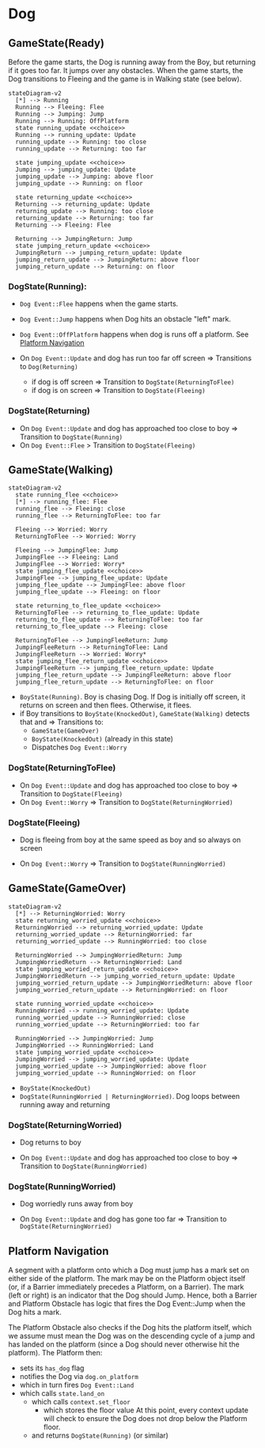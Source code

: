 # Dog

## GameState(Ready)

Before the game starts, the Dog is running away from the Boy, but returning if
it goes too far. It jumps over any obstacles. When the game starts, the Dog
transitions to Fleeing and the game is in Walking state (see below).

```mermaid
stateDiagram-v2
  [*] --> Running
  Running --> Fleeing: Flee
  Running --> Jumping: Jump
  Running --> Running: OffPlatform
  state running_update <<choice>>
  Running --> running_update: Update
  running_update --> Running: too close
  running_update --> Returning: too far

  state jumping_update <<choice>>
  Jumping --> jumping_update: Update
  jumping_update --> Jumping: above floor
  jumping_update --> Running: on floor

  state returning_update <<choice>>
  Returning --> returning_update: Update
  returning_update --> Running: too close
  returning_update --> Returning: too far
  Returning --> Fleeing: Flee

  Returning --> JumpingReturn: Jump
  state jumping_return_update <<choice>>
  JumpingReturn --> jumping_return_update: Update
  jumping_return_update --> JumpingReturn: above floor
  jumping_return_update --> Returning: on floor
```

### DogState(Running):

- `Dog Event::Flee` happens when the game starts.
- `Dog Event::Jump` happens when Dog hits an obstacle "left" mark.
- `Dog Event::OffPlatform` happens when dog is runs off a platform. See [Platform Navigation](#platform-navigation)
- On `Dog Event::Update` and dog has run too far off screen => Transitions to `Dog(Returning)`

  - if dog is off screen => Transition to `DogState(ReturningToFlee)`
  - if dog is on screen => Transition to `DogState(Fleeing)`

### DogState(Returning)

- On `Dog Event::Update` and dog has approached too close to boy => Transition to `DogState(Running)`
- On `Dog Event::Flee` > Transition to `DogState(Fleeing)`

## GameState(Walking)

```mermaid
stateDiagram-v2
  state running_flee <<choice>>
  [*] --> running_flee: Flee
  running_flee --> Fleeing: close
  running_flee --> ReturningToFlee: too far

  Fleeing --> Worried: Worry
  ReturningToFlee --> Worried: Worry

  Fleeing --> JumpingFlee: Jump
  JumpingFlee --> Fleeing: Land
  JumpingFlee --> Worried: Worry*
  state jumping_flee_update <<choice>>
  JumpingFlee --> jumping_flee_update: Update
  jumping_flee_update --> JumpingFlee: above floor
  jumping_flee_update --> Fleeing: on floor

  state returning_to_flee_update <<choice>>
  ReturningToFlee --> returning_to_flee_update: Update
  returning_to_flee_update --> ReturningToFlee: too far
  returning_to_flee_update --> Fleeing: close

  ReturningToFlee --> JumpingFleeReturn: Jump
  JumpingFleeReturn --> ReturningToFlee: Land
  JumpingFleeReturn --> Worried: Worry*
  state jumping_flee_return_update <<choice>>
  JumpingFleeReturn --> jumping_flee_return_update: Update
  jumping_flee_return_update --> JumpingFleeReturn: above floor
  jumping_flee_return_update --> ReturningToFlee: on floor
```

- `BoyState(Running)`. Boy is chasing Dog. If Dog is initially off screen, it returns on screen and then flees. Otherwise, it flees.
- if Boy transitions to `BoyState(KnockedOut)`, `GameState(Walking)` detects that and => Transitions to:
  - `GameState(GameOver)`
  - `BoyState(KnockedOut)` (already in this state)
  - Dispatches `Dog Event::Worry`

### DogState(ReturningToFlee)

- On `Dog Event::Update` and dog has approached too close to boy => Transition to `DogState(Fleeing)`
- On `Dog Event::Worry` => Transition to `DogState(ReturningWorried)`

### DogState(Fleeing)

- Dog is fleeing from boy at the same speed as boy and so always on screen

- On `Dog Event::Worry` => Transition to `DogState(RunningWorried)`

## GameState(GameOver)

```mermaid
stateDiagram-v2
  [*] --> ReturningWorried: Worry
  state returning_worried_update <<choice>>
  ReturningWorried --> returning_worried_update: Update
  returning_worried_update --> ReturningWorried: far
  returning_worried_update --> RunningWorried: too close

  ReturningWorried --> JumpingWorriedReturn: Jump
  JumpingWorriedReturn --> ReturningWorried: Land
  state jumping_worried_return_update <<choice>>
  JumpingWorriedReturn --> jumping_worried_return_update: Update
  jumping_worried_return_update --> JumpingWorriedReturn: above floor
  jumping_worried_return_update --> ReturningWorried: on floor

  state running_worried_update <<choice>>
  RunningWorried --> running_worried_update: Update
  running_worried_update --> RunningWorried: close
  running_worried_update --> ReturningWorried: too far

  RunningWorried --> JumpingWorried: Jump
  JumpingWorried --> RunningWorried: Land
  state jumping_worried_update <<choice>>
  JumpingWorried --> jumping_worried_update: Update
  jumping_worried_update --> JumpingWorried: above floor
  jumping_worried_update --> RunningWorried: on floor
```

- `BoyState(KnockedOut)`
- `DogState(RunningWorried | ReturningWorried)`. Dog loops between running away and returning

### DogState(ReturningWorried)

- Dog returns to boy

- On `Dog Event::Update` and dog has approached too close to boy => Transition to `DogState(RunningWorried)`

### DogState(RunningWorried)

- Dog worriedly runs away from boy

- On `Dog Event::Update` and dog has gone too far => Transition to `DogState(ReturningWorried)`

## Platform Navigation

A segment with a platform onto which a Dog must jump has a mark set on either side of the platform. The mark may be on the Platform object itself (or, if a Barrier immediately precedes a Platform, on a Barrier). The mark (left or right) is an indicator that the Dog should Jump. Hence, both a Barrier and Platform Obstacle has logic that fires the Dog Event::Jump when the Dog hits a mark.

The Platform Obstacle also checks if the Dog hits the platform itself, which we assume must mean the Dog was on the descending cycle of a jump and has landed on the platform (since a Dog should never otherwise hit the platform). The Platform then:

- sets its `has_dog` flag
- notifies the Dog via `dog.on_platform`
- which in turn fires `Dog Event::Land`
- which calls `state.land_on`
  - which calls `context.set_floor`
    - which stores the floor value
      At this point, every context update will check to ensure the Dog does not drop below the Platform floor.
  - and returns `DogState(Running)` (or similar)
